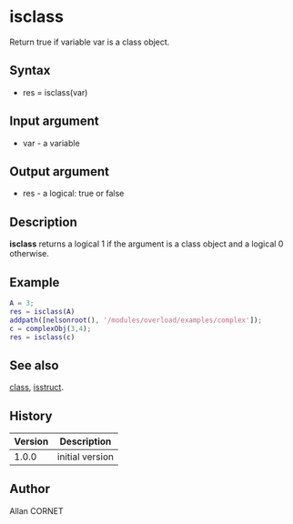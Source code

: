 # isclass

Return true if variable var is a class object.

## Syntax

- res = isclass(var)

## Input argument

- var - a variable

## Output argument

- res - a logical: true or false

## Description

<b>isclass</b> returns a logical 1 if the argument is a class object and a logical 0 otherwise.

## Example

```matlab
A = 3;
res = isclass(A)
addpath([nelsonroot(), '/modules/overload/examples/complex']);
c = complexObj(3,4);
res = isclass(c)
```

## See also

[class](class.md), [isstruct](isstruct.html).

## History

| Version | Description     |
| ------- | --------------- |
| 1.0.0   | initial version |

## Author

Allan CORNET
